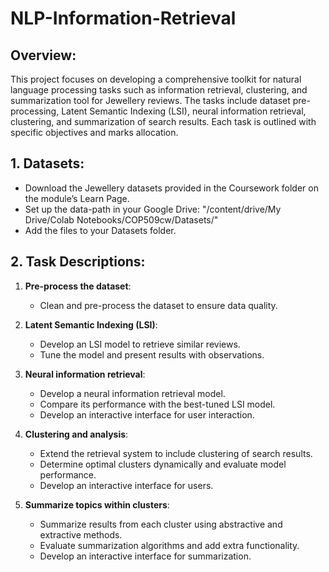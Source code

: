 # NLP-Information-Retrieval

## Overview:
This project focuses on developing a comprehensive toolkit for natural language processing tasks such as information retrieval, clustering, and summarization tool for Jewellery reviews. The tasks include dataset pre-processing, Latent Semantic Indexing (LSI), neural information retrieval, clustering, and summarization of search results. Each task is outlined with specific objectives and marks allocation.

## 1. Datasets:
- Download the Jewellery datasets provided in the Coursework folder on the module’s Learn Page.
- Set up the data-path in your Google Drive: "/content/drive/My Drive/Colab Notebooks/COP509cw/Datasets/"
- Add the files to your Datasets folder.

## 2. Task Descriptions:
1. **Pre-process the dataset**:
    - Clean and pre-process the dataset to ensure data quality.
    
2. **Latent Semantic Indexing (LSI)**:
    - Develop an LSI model to retrieve similar reviews.
    - Tune the model and present results with observations.

3. **Neural information retrieval**:
    - Develop a neural information retrieval model.
    - Compare its performance with the best-tuned LSI model.
    - Develop an interactive interface for user interaction.

4. **Clustering and analysis**:
    - Extend the retrieval system to include clustering of search results.
    - Determine optimal clusters dynamically and evaluate model performance.
    - Develop an interactive interface for users.

5. **Summarize topics within clusters**:
    - Summarize results from each cluster using abstractive and extractive methods.
    - Evaluate summarization algorithms and add extra functionality.
    - Develop an interactive interface for summarization.

